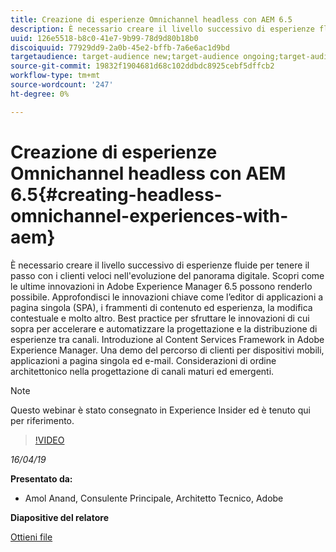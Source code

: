 ```yaml
---
title: Creazione di esperienze Omnichannel headless con AEM 6.5
description: È necessario creare il livello successivo di esperienze fluide per tenere il passo con i clienti veloci nell'evoluzione del panorama digitale. Scopri come le ultime innovazioni in Adobe Experience Manager 6.5 possono renderlo possibile. Approfondisci le innovazioni chiave come l’editor di applicazioni a pagina singola (SPA), i frammenti di contenuto ed esperienza, la modifica contestuale e molto altro. Best practice per sfruttare le innovazioni di cui sopra per accelerare e automatizzare la progettazione e la distribuzione di esperienze tra canali. Introduzione al Content Services Framework in Adobe Experience Manager. Una demo del percorso di clienti per dispositivi mobili, applicazioni a pagina singola ed e-mail. Considerazioni di ordine architettonico nella progettazione di canali maturi ed emergenti.
uuid: 126e5518-b8c0-41e7-9b99-78d9d80b18b0
discoiquuid: 77929dd9-2a0b-45e2-bffb-7a6e6ac1d9bd
targetaudience: target-audience new;target-audience ongoing;target-audience upgrader
source-git-commit: 19832f1904681d68c102ddbdc8925cebf5dffcb2
workflow-type: tm+mt
source-wordcount: '247'
ht-degree: 0%

---
```



# Creazione di esperienze Omnichannel headless con AEM 6.5{#creating-headless-omnichannel-experiences-with-aem}

È necessario creare il livello successivo di esperienze fluide per tenere il passo con i clienti veloci nell&#39;evoluzione del panorama digitale. Scopri come le ultime innovazioni in Adobe Experience Manager 6.5 possono renderlo possibile. Approfondisci le innovazioni chiave come l’editor di applicazioni a pagina singola (SPA), i frammenti di contenuto ed esperienza, la modifica contestuale e molto altro. Best practice per sfruttare le innovazioni di cui sopra per accelerare e automatizzare la progettazione e la distribuzione di esperienze tra canali. Introduzione al Content Services Framework in Adobe Experience Manager. Una demo del percorso di clienti per dispositivi mobili, applicazioni a pagina singola ed e-mail. Considerazioni di ordine architettonico nella progettazione di canali maturi ed emergenti.

>[!NOTE]
>
>Questo webinar è stato consegnato in Experience Insider ed è tenuto qui per riferimento.

>[!VIDEO](https://video.tv.adobe.com/v/27088/?quality=9)

*16/04/19*

**Presentato da:**

* Amol Anand, Consulente Principale, Architetto Tecnico, Adobe

**Diapositive del relatore**

[Ottieni file](assets/headless-omnichannelwebinar04162019.pdf)
